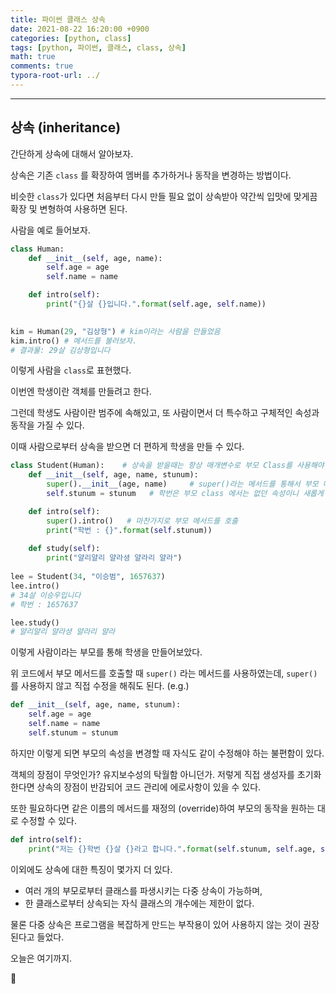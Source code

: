 ```yaml
---
title: 파이썬 클래스 상속 
date: 2021-08-22 16:20:00 +0900
categories: [python, class]
tags: [python, 파이썬, 클래스, class, 상속] 
math: true
comments: true
typora-root-url: ../
---
```


---

## 상속 (inheritance)

간단하게 상속에 대해서 알아보자.

상속은 기존 `class` 를 확장하여 멤버를 추가하거나 동작을 변경하는 방법이다.

비슷한 `class`가 있다면 처음부터 다시 만들 필요 없이 상속받아 약간씩 입맛에 맞게끔 확장 및 변형하여 사용하면 된다.

사람을 예로 들어보자.

```python
class Human:
    def __init__(self, age, name):
        self.age = age
        self.name = name

    def intro(self):
        print("{}살 {}입니다.".format(self.age, self.name))

        
kim = Human(29, "김상형") # kim이라는 사람을 만들었음
kim.intro() # 메서드를 불러보자.
# 결과물: 29살 김상형입니다
```

이렇게 사람을 `class`로 표현했다.

이번엔 학생이란 객체를 만들려고 한다.

그런데 학생도 사람이란 범주에 속해있고, 또 사람이면서 더 특수하고 구체적인 속성과 동작을 가질 수 있다. 

이때 사람으로부터 상속을 받으면 더 편하게 학생을 만들 수 있다.

```python
class Student(Human):    # 상속을 받을때는 항상 매개변수로 부모 Class를 사용해야함
    def __init__(self, age, name, stunum):
        super().__init__(age, name)     # super()라는 메서드를 통해서 부모 메서드를 호출할 수 있음.
        self.stunum = stunum   # 학번은 부모 class 에서는 없던 속성이니 새롭게 추가해주자.

    def intro(self):
        super().intro()   # 마찬가지로 부모 메서드를 호출
        print("학번 : {}".format(self.stunum))
        
    def study(self):
        print("얄리얄리 얄라셩 얄라리 얄라")
        
lee = Student(34, "이승범", 1657637)
lee.intro() 
# 34살 이승우입니다
# 학번 : 1657637

lee.study()
# 얄리얄리 얄라셩 얄라리 얄라
```

이렇게 사람이라는 부모를 통해 학생을 만들어보았다. 

위 코드에서 부모 메서드를 호출할 때 `super()` 라는 메서드를 사용하였는데, `super()`를 사용하지 않고 직접 수정을 해줘도 된다. (e.g.)

```python
def __init__(self, age, name, stunum):
    self.age = age
    self.name = name
    self.stunum = stunum  
```

하지만 이렇게 되면 부모의 속성을 변경할 때 자식도 같이 수정해야 하는 불편함이 있다.

객체의 장점이 무엇인가? 유지보수성의 탁월함 아니던가. 저렇게 직접 생성자를 초기화한다면 상속의 장점이 반감되어 코드 관리에 에로사항이 있을 수 있다.

또한 필요하다면 같은 이름의 메서드를 재정의 (override)하여 부모의 동작을 원하는 대로 수정할 수 있다.

```python
def intro(self):
    print("저는 {}학번 {}살 {}라고 합니다.".format(self.stunum, self.age, self.name))
```

이외에도 상속에 대한 특징이 몇가지 더 있다.

- 여러 개의 부모로부터 클래스를 파생시키는 다중 상속이 가능하며, 
- 한 클래스로부터 상속되는 자식 클래스의 개수에는 제한이 없다.

물론 다중 상속은 프로그램을 복잡하게 만드는 부작용이 있어 사용하지 않는 것이 권장된다고 들었다.

오늘은 여기까지.

👋 

